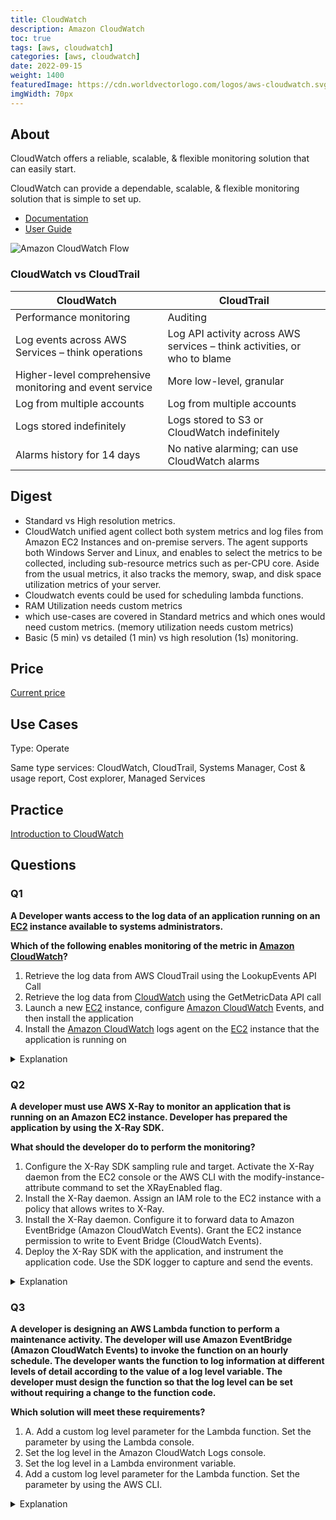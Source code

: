 ```yaml
---
title: CloudWatch
description: Amazon CloudWatch
toc: true
tags: [aws, cloudwatch]
categories: [aws, cloudwatch]
date: 2022-09-15
weight: 1400
featuredImage: https://cdn.worldvectorlogo.com/logos/aws-cloudwatch.svg
imgWidth: 70px
---
```


## About

CloudWatch offers a reliable, scalable, & flexible monitoring solution that can easily start.

CloudWatch can provide a dependable, scalable, & flexible monitoring solution that is simple to set up.

- [Documentation](https://aws.amazon.com/cloudwatch/)
- [User Guide](https://docs.aws.amazon.com/cloudwatch/?id=docs_gateway)

![Amazon CloudWatch Flow](https://d1.awsstatic.com/product-marketing/cloudwatch/product-page-diagram_Cloudwatch_v4.55c15d1cc086395cbd5ad279a2f1fc37e8452e77.png)


### CloudWatch vs CloudTrail

   | CloudWatch                                              | CloudTrail                                                               |
   | ------------------------------------------------------- | ------------------------------------------------------------------------ |
   | Performance monitoring                                  | Auditing                                                                 |
   | Log events across AWS Services – think operations       | Log API activity across AWS services – think activities, or who to blame |
   | Higher-level comprehensive monitoring and event service | More low-level, granular                                                 |
   | Log from multiple accounts                              | Log from multiple accounts                                               |
   | Logs stored indefinitely                                | Logs stored to S3 or CloudWatch indefinitely                             |
   | Alarms history for 14 days                              | No native alarming; can use CloudWatch alarms                            |


## Digest


- Standard vs High resolution metrics.
- CloudWatch unified agent collect both system metrics and log files from Amazon EC2 Instances and on-premise servers. The agent supports both Windows Server and Linux, and enables to select the metrics to be collected, including sub-resource metrics such as per-CPU core. Aside from the usual metrics, it also tracks the memory, swap, and disk space utilization metrics of your server.
- Cloudwatch events could be used for scheduling lambda functions.
- RAM Utilization needs custom metrics
- which use-cases are covered in Standard metrics and which ones would need custom metrics.  (memory utilization needs custom metrics)
- Basic (5 min) vs detailed (1 min) vs high resolution (1s) monitoring.


## Price

[Current price](https://aws.amazon.com/cloudwatch/pricing/)

## Use Cases

Type: Operate

Same type services: CloudWatch, CloudTrail, Systems Manager, Cost & usage report, Cost explorer, Managed Services	

## Practice

[Introduction to CloudWatch](introduction-to-cloudwatch)

## Questions

### Q1

**A Developer wants access to the log data of an application running on an [EC2](../ec2) instance available to systems administrators.**

**Which of the following enables monitoring of the metric in [Amazon CloudWatch](../cloudwatch)?**

1. Retrieve the log data from AWS CloudTrail using the LookupEvents API Call
2. Retrieve the log data from [CloudWatch](../cloudwatch) using the GetMetricData API call
3. Launch a new [EC2](../ec2) instance, configure [Amazon CloudWatch](../cloudwatch) Events, and then install the application
4. Install the [Amazon CloudWatch](../cloudwatch) logs agent on the [EC2](../ec2) instance that the application is running on 

<details>
<summary>Explanation</summary>
<div>

<mark style="color:white">4</mark> 

</div>
</details>


### Q2

**A developer must use AWS X-Ray to monitor an application that is running on an Amazon EC2 instance. Developer has prepared the application by using the X-Ray SDK.**

**What should the developer do to perform the monitoring?**

1. Configure the X-Ray SDK sampling rule and target. Activate the X-Ray daemon from the EC2 console or the AWS CLI with the modify-instance-attribute command to set the XRayEnabled flag.
2. Install the X-Ray daemon. Assign an IAM role to the EC2 instance with a policy that allows writes to X-Ray.
3. Install the X-Ray daemon. Configure it to forward data to Amazon EventBridge (Amazon CloudWatch Events). Grant the EC2 instance permission to write to Event Bridge (CloudWatch Events).
4. Deploy the X-Ray SDK with the application, and instrument the application code. Use the SDK logger to capture and send the events.

<details>
<summary>Explanation</summary>
<div>

<mark style="color:white">3</mark> 

</div>
</details>

### Q3

**A developer is designing an AWS Lambda function to perform a maintenance activity. The developer will use Amazon EventBridge (Amazon CloudWatch Events) to invoke the function on an hourly schedule. The developer wants the function to log information at different levels of detail according to the value of a log level variable. The developer must design the function so that the log level can be set without requiring a change to the function code.**

**Which solution will meet these requirements?**

1. A. Add a custom log level parameter for the Lambda function. Set the parameter by using the Lambda console.
2. Set the log level in the Amazon CloudWatch Logs console.
3. Set the log level in a Lambda environment variable.
4. Add a custom log level parameter for the Lambda function. Set the parameter by using the AWS CLI.

<details>
<summary>Explanation</summary>
<div>

<mark style="color:white">3</mark> 

</div>
</details>
